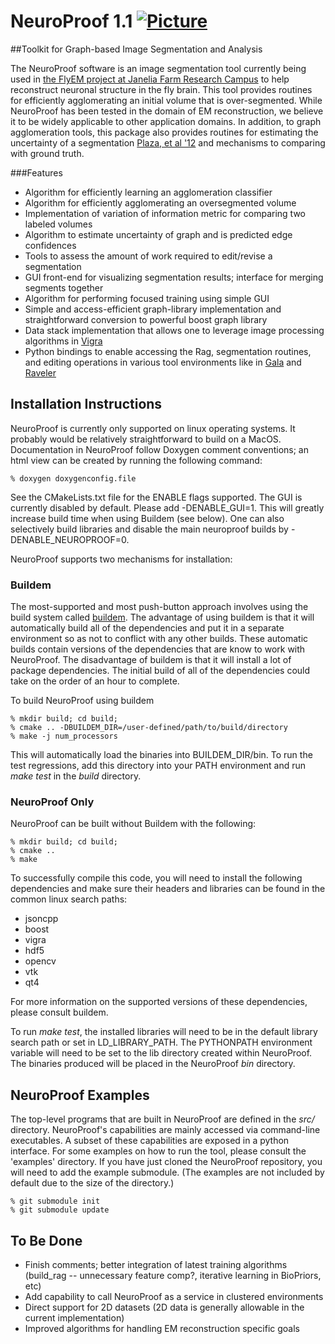 # NeuroProof 1.1 [![Picture](https://raw.github.com/janelia-flyem/janelia-flyem.github.com/master/images/gray_janelia_logo.png)](http://janelia.org/)
##Toolkit for Graph-based Image Segmentation and Analysis

The NeuroProof software is an image segmentation tool currently being used
in [the FlyEM project at Janelia Farm Research Campus](http://janelia.org/team-project/fly-em)
to help reconstruct neuronal structure in the fly brain.  This tool
provides routines for efficiently agglomerating an initial volume that
is over-segmented.  While NeuroProof has been tested in the domain
of EM reconstruction, we believe it to be widely applicable to other
application domains.  In addition, to graph agglomeration tools, this
package also provides routines for estimating the uncertainty of a segmentation
[Plaza, et al '12](http://www.plosone.org/article/info%3Adoi%2F10.1371%2Fjournal.pone.0044448)
and mechanisms to comparing with ground truth.

###Features

* Algorithm for efficiently learning an agglomeration classifier
* Algorithm for efficiently agglomerating an oversegmented volume
* Implementation of variation of information metric for comparing two labeled volumes
* Algorithm to estimate uncertainty of graph and is predicted edge confidences
* Tools to assess the amount of work required to edit/revise a segmentation
* GUI front-end for visualizing segmentation results; interface for merging segments together
* Algorithm for performing focused training using simple GUI
* Simple and access-efficient graph-library implementation and straightforward conversion
to powerful boost graph library
* Data stack implementation that allows one to leverage image processing
algorithms in [Vigra](http://hci.iwr.uni-heidelberg.de/vigra)
* Python bindings to enable accessing the Rag, segmentation routines, and
editing operations in various tool environments like in [Gala](https://github.com/janelia-flyem/gala) and [Raveler](https://openwiki.janelia.org/wiki/display/flyem/Raveler)


## Installation Instructions

NeuroProof is currently only supported on linux operating systems.  It probably
would be relatively straightforward to build on a MacOS.  Documentation
in NeuroProof follow Doxygen comment conventions; an html view can be created
by running the following command:

    % doxygen doxygenconfig.file

See the CMakeLists.txt file for the ENABLE flags supported.  The GUI is currently
disabled by default.  Please add -DENABLE_GUI=1.  This will greatly increase build
time when using Buildem (see below).  One can also selectively build libraries
and disable the main neuroproof builds by -DENABLE_NEUROPROOF=0.
    
NeuroProof supports two mechanisms for installation:

### Buildem

The most-supported and most push-button approach involves using the build system
called [buildem](https://github.com/janelia-flyem/buildem).  The advantage
of using buildem is that it will automatically build all of the dependencies
and put it in a separate environment so as not to conflict with any other
builds.  These automatic builds contain versions of the dependencies that
are know to work with NeuroProof.  The disadvantage of buildem is that it will
install a lot of package dependencies.  The initial build of all of the dependencies
could take on the order of an hour to complete.

To build NeuroProof using buildem

    % mkdir build; cd build;
    % cmake .. -DBUILDEM_DIR=/user-defined/path/to/build/directory
    % make -j num_processors

This will automatically load the binaries into BUILDEM_DIR/bin.  To run
the test regressions, add this directory into your PATH environment and
run <i>make test</i> in the <i>build</i> directory.


### NeuroProof Only

NeuroProof can be built without Buildem with the following:

    % mkdir build; cd build;
    % cmake ..
    % make

To successfully compile this code, you will need to install the following
dependencies and make sure their headers and libraries can be found in
the common linux search paths:

* jsoncpp
* boost
* vigra
* hdf5
* opencv
* vtk
* qt4

For more information on the supported versions of these dependencies, please
consult buildem.

To run <i>make test</i>, the installed libraries will need to be in the default
library search path or set in LD_LIBRARY_PATH.  The PYTHONPATH environment
variable will need to be set to the lib directory created within NeuroProof.  The
binaries produced will be placed in the NeuroProof <i>bin</i> directory.

## NeuroProof Examples

The top-level programs that are built in NeuroProof are defined
in the <i>src/</i> directory.  NeuroProof's capabilities are mainly 
accessed via command-line executables.  A subset of these capabilities
are exposed in a python interface.  For some examples on how
to run the tool, please consult the 'examples' directory.  If you
have just cloned the NeuroProof repository, you will need to 
add the example submodule.  (The examples are not included by default
due to the size of the directory.)

    % git submodule init
    % git submodule update


## To Be Done

* Finish comments; better integration of latest training algorithms (build_rag -- unnecessary feature comp?, iterative learning in BioPriors, etc)
* Add capability to call NeuroProof as a service in clustered environments
* Direct support for 2D datasets (2D data is generally allowable in the current implementation)
* Improved algorithms for handling EM reconstruction specific goals

